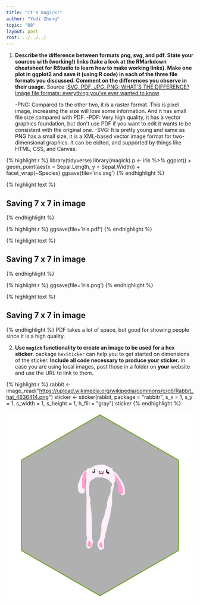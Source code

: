 ```yaml
---
title: "It's magick!"
author: "Yudi Zhang"
topic: "08"
layout: post
root: ../../../
---
```


1. **Describe the difference between formats png, svg, and pdf. State your sources with (working!) links (take a look at the RMarkdown cheatsheet for RStudio to learn how to make working links). Make one plot in ggplot2 and save it (using R code) in each of the three file formats you discussed. Comment on the differences you observe in their usage.**
Source :[SVG, PDF, JPG, PNG; WHAT'S THE DIFFERENCE?](https://www.95visual.com/blog/svg-pdf-jpg-png-whats-the-difference)
        [Image file formats: everything you’ve ever wanted to know](https://99designs.com/blog/tips/image-file-types/#PDF)

   -PNG: Compared to the other two, it is a raster format. This is pixel image, increasing the size will lose some information. And it has small file size compared with PDF.
   -PDF: Very high quality, it has a vector graphics foundation, but don't use PDF if you want to edit it wants to be consistent with the original one.
   -SVG: It is pretty young and same as PNG has a small size, it is a XML-based vector image format for two-dimensional graphics. It can be eidted, and supported by things like HTML, CSS, and Canvas.
   

{% highlight r %}
library(tidyverse)
library(magick)
p <- iris %>% ggplot() +
    geom_point(aes(x = Sepal.Length, y = Sepal.Width)) +
    facet_wrap(~Species)
ggsave(file='iris.svg')
{% endhighlight %}



{% highlight text %}
## Saving 7 x 7 in image
{% endhighlight %}



{% highlight r %}
ggsave(file='iris.pdf')
{% endhighlight %}



{% highlight text %}
## Saving 7 x 7 in image
{% endhighlight %}



{% highlight r %}
ggsave(file='iris.png')
{% endhighlight %}



{% highlight text %}
## Saving 7 x 7 in image
{% endhighlight %}
PDF takes a lot of space, but good for showing people since it is a high quality.

2. **Use `magick` functionality to create an image to be used for a hex sticker.**  package `hexSticker` can help you to get started on dimensions of the sticker. **Include all code necessary to produce your sticker.** In case you are using local images, post those in a folder on **your** website and use the URL to link to them.


{% highlight r %}
rabbit <- image_read("https://upload.wikimedia.org/wikipedia/commons/c/c6/Rabbit_hat_4636414.png")
sticker <- sticker(rabbit, package = "rabbitr", s_x = 1, s_y = 1, s_width = 1, s_height = 1, h_fill = "gray")
sticker
{% endhighlight %}

![center](../figure/08/ZhangYudi/unnamed-chunk-2-1.png)

